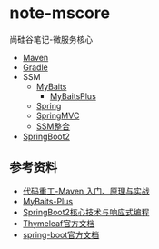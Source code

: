 # note-mscore
尚硅谷笔记-微服务核心

- [Maven](Maven.md)
- [Gradle](Gradle.md)
- SSM
  - [MyBaits](MyBatis.md)
    - [MyBaitsPlus](MyBatisPlus.md)
  - [Spring](Spring.md)
  - [SpringMVC](SpringMVC.md)
  - [SSM整合](SSM整合.md)
- [SpringBoot2](SpringBoot2.md)


## 参考资料
- [代码重工-Maven 入门、原理与实战](https://heavy_code_industry.gitee.io/code_heavy_industry/pro002-maven/)
- [MyBaits-Plus](https://baomidou.com/)
- [SpringBoot2核心技术与响应式编程](https://www.yuque.com/atguigu/springboot)
- [Thymeleaf官方文档](https://www.thymeleaf.org/doc/tutorials/3.0/usingthymeleaf.html)
- [spring-boot官方文档](https://docs.spring.io/spring-boot/docs/2.7.3/reference/htmlsingle/)
